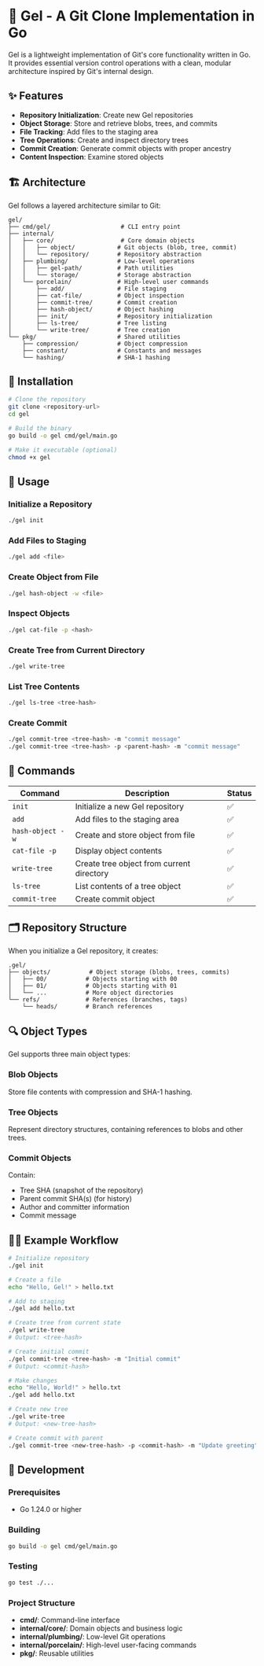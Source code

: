 # 🔧 Gel - A Git Clone Implementation in Go

Gel is a lightweight implementation of Git's core functionality written in Go. It provides essential version control operations with a clean, modular architecture inspired by Git's internal design.

## ✨ Features

- **Repository Initialization**: Create new Gel repositories
- **Object Storage**: Store and retrieve blobs, trees, and commits
- **File Tracking**: Add files to the staging area
- **Tree Operations**: Create and inspect directory trees
- **Commit Creation**: Generate commit objects with proper ancestry
- **Content Inspection**: Examine stored objects

## 🏗️ Architecture

Gel follows a layered architecture similar to Git:

```
gel/
├── cmd/gel/                    # CLI entry point
├── internal/
│   ├── core/                   # Core domain objects
│   │   ├── object/            # Git objects (blob, tree, commit)
│   │   └── repository/        # Repository abstraction
│   ├── plumbing/              # Low-level operations
│   │   ├── gel-path/          # Path utilities
│   │   └── storage/           # Storage abstraction
│   └── porcelain/             # High-level user commands
│       ├── add/               # File staging
│       ├── cat-file/          # Object inspection
│       ├── commit-tree/       # Commit creation
│       ├── hash-object/       # Object hashing
│       ├── init/              # Repository initialization
│       ├── ls-tree/           # Tree listing
│       └── write-tree/        # Tree creation
└── pkg/                       # Shared utilities
    ├── compression/           # Object compression
    ├── constant/              # Constants and messages
    └── hashing/               # SHA-1 hashing
```

## 🚀 Installation

```bash
# Clone the repository
git clone <repository-url>
cd gel

# Build the binary
go build -o gel cmd/gel/main.go

# Make it executable (optional)
chmod +x gel
```

## 📖 Usage

### Initialize a Repository
```bash
./gel init
```

### Add Files to Staging
```bash
./gel add <file>
```

### Create Object from File
```bash
./gel hash-object -w <file>
```

### Inspect Objects
```bash
./gel cat-file -p <hash>
```

### Create Tree from Current Directory
```bash
./gel write-tree
```

### List Tree Contents
```bash
./gel ls-tree <tree-hash>
```

### Create Commit
```bash
./gel commit-tree <tree-hash> -m "commit message"
./gel commit-tree <tree-hash> -p <parent-hash> -m "commit message"
```

## 🔧 Commands

| Command | Description | Status |
|---------|-------------|---------|
| `init` | Initialize a new Gel repository | ✅ |
| `add` | Add files to the staging area | ✅ |
| `hash-object -w` | Create and store object from file | ✅ |
| `cat-file -p` | Display object contents | ✅ |
| `write-tree` | Create tree object from current directory | ✅ |
| `ls-tree` | List contents of a tree object | ✅ |
| `commit-tree` | Create commit object | ✅ |

## 🗂️ Repository Structure

When you initialize a Gel repository, it creates:

```
.gel/
├── objects/           # Object storage (blobs, trees, commits)
│   ├── 00/           # Objects starting with 00
│   ├── 01/           # Objects starting with 01
│   └── ...           # More object directories
└── refs/             # References (branches, tags)
    └── heads/        # Branch references
```

## 🔍 Object Types

Gel supports three main object types:

### Blob Objects
Store file contents with compression and SHA-1 hashing.

### Tree Objects
Represent directory structures, containing references to blobs and other trees.

### Commit Objects
Contain:
- Tree SHA (snapshot of the repository)
- Parent commit SHA(s) (for history)
- Author and committer information
- Commit message

## 🏃‍♂️ Example Workflow

```bash
# Initialize repository
./gel init

# Create a file
echo "Hello, Gel!" > hello.txt

# Add to staging
./gel add hello.txt

# Create tree from current state
./gel write-tree
# Output: <tree-hash>

# Create initial commit
./gel commit-tree <tree-hash> -m "Initial commit"
# Output: <commit-hash>

# Make changes
echo "Hello, World!" > hello.txt
./gel add hello.txt

# Create new tree
./gel write-tree
# Output: <new-tree-hash>

# Create commit with parent
./gel commit-tree <new-tree-hash> -p <commit-hash> -m "Update greeting"
```

## 🔧 Development

### Prerequisites
- Go 1.24.0 or higher

### Building
```bash
go build -o gel cmd/gel/main.go
```

### Testing
```bash
go test ./...
```

### Project Structure
- **cmd/**: Command-line interface
- **internal/core/**: Domain objects and business logic
- **internal/plumbing/**: Low-level Git operations
- **internal/porcelain/**: High-level user-facing commands
- **pkg/**: Reusable utilities